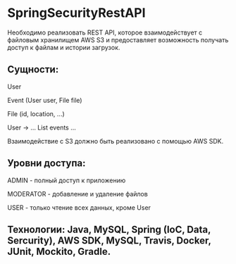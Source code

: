 # SpringSecurityRestAPI

Необходимо реализовать REST API, которое взаимодействует с файловым хранилищем AWS S3 и предоставляет возможность получать доступ к файлам и истории загрузок.

## Сущности:

User

Event (User user, File file)

File (id, location, ...)

User -> … List<Events> events ...

Взаимодействие с S3 должно быть реализовано с помощью AWS SDK.


## Уровни доступа:

ADMIN - полный доступ к приложению

MODERATOR - добавление и удаление файлов

USER - только чтение всех данных, кроме User

## Технологии: Java, MySQL, Spring (IoC, Data, Sercurity), AWS SDK, MySQL, Travis, Docker, JUnit, Mockito, Gradle.
